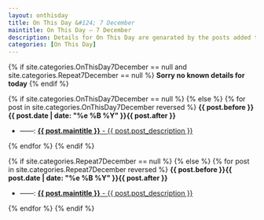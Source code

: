 ```yaml
---
layout: onthisday
title: On This Day &#124; 7 December
maintitle: On This Day — 7 December
description: Details for On This Day are genarated by the posts added to the website so the content is subject to changes/updates over time.
categories: [On This Day]
---
```


{% if site.categories.OnThisDay7December == null and site.categories.Repeat7December == null %}
<strong>Sorry no known details for today</strong>
{% endif %}

{% if site.categories.OnThisDay7December == null %}
{% else %}
{% for post in site.categories.OnThisDay7December reversed %}
<strong>{{ post.before }}{{ post.date | date: "%e %B %Y" }}{{ post.after }}</strong>
<ul>
<li> ——: <a class="{{ post.class }}" href="{{ post.url }}"><strong>{{ post.maintitle }}</strong> - {{ post.post_description }}</a></li>
</ul>
{% endfor %}
{% endif %}

{% if site.categories.Repeat7December == null %}
{% else %}
{% for post in site.categories.Repeat7December reversed %}
<strong>{{ post.before }}{{ post.date | date: "%e %B %Y" }}{{ post.after }}</strong>
<ul>
<li> ——: <a class="{{ post.class }}" href="{{ post.url }}"><strong>{{ post.maintitle }}</strong> - {{ post.post_description }}</a></li>
</ul>
{% endfor %}
{% endif %}
